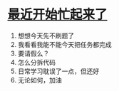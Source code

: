 # [最近开始忙起来了](https://github.com/yihong0618/gitblog/issues/91)

1. 想想今天先不刷题了
2. 我看看我能不能今天把任务都完成
3. 要请假么？
4. 怎么分拆代码
5. 日常学习耽误了一点，但还好
6. 无论如何，加油